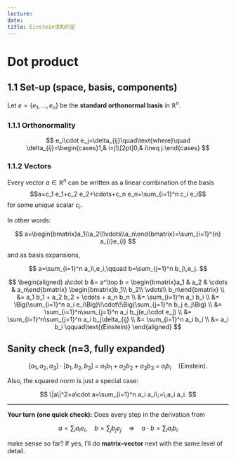 ```yaml
---
lecture:
date:
title: Einstein求和约定
---
```

# Dot product
##  1.1 Set-up (space, basis, components)

Let $e=\{e_1,\dots,e_n\}$ be the **standard orthonormal basis**  in $\mathbb{R}^n$.  
### 1.1.1 Orthonormality 
$$
e_i\cdot e_j=\delta_{ij}\quad\text{where}\quad
\delta_{ij}=\begin{cases}1,& i=j\\[2pt]0,& i\neq j.\end{cases}
$$
### 1.1.2 Vectors
Every vector ${} a\in \mathbb{R}^n$ can be written as a linear combination of the basis
$$a=c_1 e_1+c_2 e_2+\cdots+c_n e_n=\sum_{i=1}^n c_i e_i$$
for some *unique* scalar $c_{i}$. 


In other words:

$$
a=\begin{bmatrix}a_1\\a_2\\\vdots\\a_n\end{bmatrix}=\sum_{i=1}^{n} a_{i}e_{i}
$$

and as basis expansions,

$$
a=\sum_{i=1}^n a_i\,e_i,\qquad b=\sum_{j=1}^n b_j\,e_j.
$$


$$
\begin{aligned}
a\cdot b &= a^\top b = \begin{bmatrix}a_1 & a_2 & \cdots & a_n\end{bmatrix}
\begin{bmatrix}b_1\\ b_2\\ \vdots\\ b_n\end{bmatrix} \\
&= a_1 b_1 + a_2 b_2 + \cdots + a_n b_n \\
&= \sum_{i=1}^n a_i b_i \\
&= \Big(\sum_{i=1}^n a_i e_i\Big)\!\cdot\!\Big(\sum_{j=1}^n b_j e_j\Big) \\
&= \sum_{i=1}^n\sum_{j=1}^n a_i b_j(e_i\cdot e_j) \\
&= \sum_{i=1}^n\sum_{j=1}^n a_i b_j\delta_{ij} \\
&= \sum_{i=1}^n a_i b_i \\
&= a_i b_i \qquad\text{(Einstein)}
\end{aligned}
$$

## Sanity check (n=3, fully expanded)

$$
[a_1,a_2,a_3]\cdot[b_1,b_2,b_3]
\;=\; a_1b_1+a_2b_2+a_3b_3
\;=\; a_i b_i\quad(\text{Einstein}).
$$

Also, the squared norm is just a special case:

$$
\|a\|^2=a\cdot a=\sum_{i=1}^n a_i a_i\;=\;a_i a_i.
$$

---

**Your turn (one quick check):**
Does every step in the derivation from

$$
a=\sum_i a_i e_i,\quad b=\sum_j b_j e_j
\quad\Longrightarrow\quad
a\cdot b=\sum_i a_i b_i
$$

make sense so far? If yes, I’ll do **matrix–vector** next with the same level of detail.
